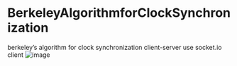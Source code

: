 # BerkeleyAlgorithmforClockSynchronization
berkeley’s algorithm for clock synchronization
client-server use socket.io
client 
![image](https://user-images.githubusercontent.com/102815914/209139819-f3b524c6-df33-41a1-a775-89818f5509b5.png)
